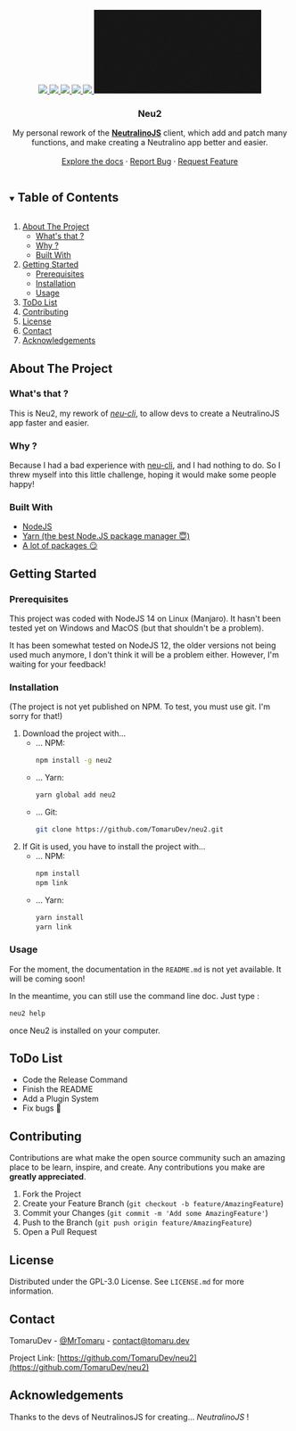 <p align="center">
  <a href="https://github.com/TomaruDev/neu2/graphs/contributors">
    <img src="https://img.shields.io/github/contributors/TomaruDev/neu2.svg?style=for-the-badge">
  </a>
  <a href="https://github.com/TomaruDev/neu2/graphs/commit-activity">
    <img src="https://img.shields.io/github/commit-activity/m/TomaruDev/neu2?style=for-the-badge">
  </a>
  <a href="https://github.com/TomaruDev/neu2/stargazers">
    <img src="https://img.shields.io/github/stars/TomaruDev/neu2.svg?style=for-the-badge">
  </a>
  <a href="https://github.com/TomaruDev/neu2/issues">
    <img src="https://img.shields.io/github/issues/TomaruDev/neu2.svg?style=for-the-badge">
  </a>
  <a href="https://github.com/TomaruDev/neu2/blob/master/LICENSE.md">
    <img src="https://img.shields.io/github/license/TomaruDev/neu2.svg?style=for-the-badge">
  </a>
  <a href="https://github.com/TomaruDev/neu2">
    <img src="assets/neu2.gif" alt="Logo" width="300" height="150">
  </a>

  <h3 align="center">Neu2</h3>

  <p align="center">
    My personal rework of the <a href="https://neutralino.js.org"><strong>NeutralinoJS</strong></a> client, which add and patch many functions, and make creating a Neutralino app better and easier.
    <br />
    <br />
    <a href="https://github.com/TomaruDev/neu2">Explore the docs</a>
    ·
    <a href="https://github.com/TomaruDev/neu2/issues">Report Bug</a>
    ·
    <a href="https://github.com/TomaruDev/neu2/issues">Request Feature</a>
  </p>
</p>

<details open="open">
  <summary><h2 style="display: inline-block">Table of Contents</h2></summary>
  <ol>
    <li>
      <a href="#about-the-project">About The Project</a>
      <ul>
	  	<li><a href="#whats-that">What's that ?</a></li>
		<li><a href="#why">Why ?</a></li>
        <li><a href="#built-with">Built With</a></li>
      </ul>
    </li>
    <li>
      <a href="#getting-started">Getting Started</a>
      <ul>
        <li><a href="#prerequisites">Prerequisites</a></li>
        <li><a href="#installation">Installation</a></li>
    	<li><a href="#usage">Usage</a></li>
      </ul>
    </li>
    <li><a href="#todo-list">ToDo List</a></li>
    <li><a href="#contributing">Contributing</a></li>
    <li><a href="#license">License</a></li>
    <li><a href="#contact">Contact</a></li>
    <li><a href="#acknowledgements">Acknowledgements</a></li>
  </ol>
</details>

## About The Project
### What's that ?
This is Neu2, my rework of [*neu-cli*](https://github.com/neutralinojs/neutralinojs-cli), to allow devs to create a NeutralinoJS app faster and easier.

### Why ?
Because I had a bad experience with [neu-cli](https://github.com/neutralinojs/neutralinojs-cli), and I had nothing to do. So I threw myself into this little challenge, hoping it would make some people happy!

### Built With
* [NodeJS](https://nodejs.org/)
* [Yarn (the best Node.JS package manager 😇)](https://yarnpkg.com/)
* [A lot of packages 😏](https://github.com/TomaruDev/neu2/blob/main/package.json)

## Getting Started
### Prerequisites
This project was coded with NodeJS 14 on Linux (Manjaro).
It hasn't been tested yet on Windows and MacOS (but that shouldn't be a problem).

It has been somewhat tested on NodeJS 12, the older versions not being used much anymore, I don't think it will be a problem either. However, I'm waiting for your feedback!

### Installation
(The project is not yet published on NPM. To test, you must use git. I'm sorry for that!)
1. Download the project with...
   * ... NPM:
     ```bash
     npm install -g neu2
     ```
   * ... Yarn:
     ```bash
     yarn global add neu2
     ```
   * ... Git:
     ```bash
     git clone https://github.com/TomaruDev/neu2.git
     ```
2. If Git is used, you have to install the project with...
   * ... NPM:
     ```bash
     npm install
	 npm link
     ```
   * ... Yarn:
     ```bash
     yarn install
	 yarn link
     ```

### Usage
For the moment, the documentation in the `README.md` is not yet available. It will be coming soon!

In the meantime, you can still use the command line doc. Just type :
```bash
neu2 help
```
once Neu2 is installed on your computer.

## ToDo List
  * Code the Release Command
  * Finish the README
  * Add a Plugin System
  * Fix bugs 🐞

## Contributing
Contributions are what make the open source community such an amazing place to be learn, inspire, and create. Any contributions you make are **greatly appreciated**.

1. Fork the Project
2. Create your Feature Branch (`git checkout -b feature/AmazingFeature`)
3. Commit your Changes (`git commit -m 'Add some AmazingFeature'`)
4. Push to the Branch (`git push origin feature/AmazingFeature`)
5. Open a Pull Request

## License
Distributed under the GPL-3.0 License. See `LICENSE.md` for more information.

## Contact
TomaruDev - [@MrTomaru](https://twitter.com/MrTomaru) - contact@tomaru.dev

Project Link: [https://github.com/TomaruDev/neu2](https://github.com/TomaruDev/neu2)

## Acknowledgements
Thanks to the devs of NeutralinosJS for creating... *NeutralinoJS* !